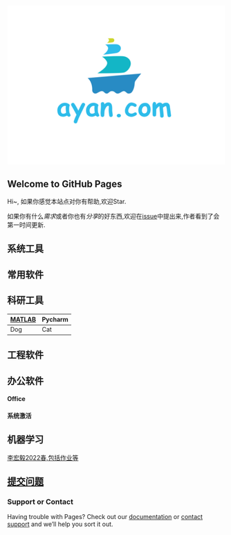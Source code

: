 ![](https://raw.githubusercontent.com/kenyon01/image-host/main/img/ayanlogo.svg)

## Welcome to GitHub Pages
Hi~, 如果你感觉本站点对你有帮助,欢迎Star.

如果你有什么*需求*或者你也有*分享*的好东西,欢迎在[issue](https://github.com/kenyon01/kenyon01.github.io/issues)中提出来,作者看到了会第一时间更新.

## 系统工具



## 常用软件

## 科研工具




|  [MATLAB](/reaserch/MATLAB.md) | Pycharm |
|--|--|
| Dog | Cat |


## 工程软件

## 办公软件

#### Office
#### 系统激活

## 机器学习
[李宏毅2022春,包括作业等](https://speech.ee.ntu.edu.tw/~hylee/ml/2022-spring.php)

## [提交问题]((https://github.com/kenyon01/kenyon01.github.io/issues))


### Support or Contact

Having trouble with Pages? Check out our [documentation](https://docs.github.com/categories/github-pages-basics/) or [contact support](https://support.github.com/contact) and we’ll help you sort it out.
